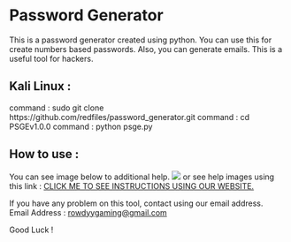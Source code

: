 # <h1>Password Generator</h1>
This is a password generator created using python. You can use this for create numbers based passwords. Also, you can generate emails. This is a useful tool for hackers. 

<h2>Kali Linux :</h2> 
command : sudo git clone https://github.com/redfiles/password_generator.git
command : cd PSGEv1.0.0
command : python psge.py

<h2>How to use : </h2>
You can see image below to additional help.
<img src="http://usa-network.hostfree.pw/img/psge1.png">
or 
see help images using this link : <a href="http://usa-network.hostfree.pw/img/">CLICK ME TO SEE INSTRUCTIONS USING OUR WEBSITE.</a>

If you have any problem on this tool, contact using our email address.<br />
Email Address : <a href="rowdyygaming@gmail.com">rowdyygaming@gmail.com</a>
 
Good Luck !
